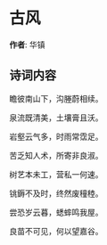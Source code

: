 # 古风

**作者**: 华镇

## 诗词内容

瞻彼南山下，沟塍蔚相续。

泉流既清美，土壤膏且沃。

岩壑云气多，时雨常霑足。

苦乏知人术，所寄非良淑。

树艺本未工，营私一何速。

铫鎒不及时，终然废穜稑。

尝恐岁云暮，蟋蟀鸣我屋。

良苗不可见，何以望嘉谷。

